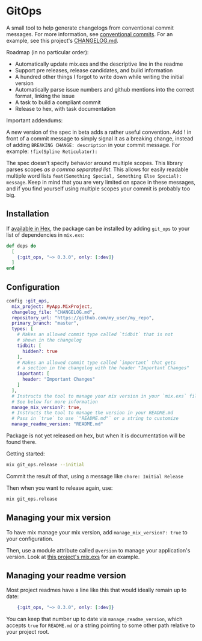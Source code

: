 # GitOps

A small tool to help generate changelogs from conventional commit messages.
For more information, see [conventional
commits](https://conventionalcommits.org).
For an example, see this project's [CHANGELOG.md](CHANGELOG.md).

Roadmap (in no particular order):

* Automatically update mix.exs and the descriptive line in the readme
* Support pre releases, release candidates, and build information
* A hundred other things I forgot to write down while writing the initial version
* Automatically parse issue numbers and github mentions into the correct format,
  linking the issue
* A task to build a compliant commit
* Release to hex, with task documentation

Important addendums:

A new version of the spec in beta adds a rather useful
convention. Add ! in front of a commit message to simply signal it as a breaking
change, instead of adding `BREAKING CHANGE: description` in your commit message.
For example: `!fix(Spline Reticulator): `

The spec doesn't specify behavior around multiple scopes. This library parses
scopes *as a comma separated list*. This allows for easily readable multiple
word lists `feat(Something Special, Something Else Special): message`. Keep in
mind that you are very limited on space in these messages, and if you find
yourself using multiple scopes your commit is probably too big.

## Installation

If [available in Hex](https://hex.pm/docs/publish), the package can be installed
by adding `git_ops` to your list of dependencies in `mix.exs`:

```elixir
def deps do
  [
    {:git_ops, "~> 0.3.0", only: [:dev]}
  ]
end
```

## Configuration

``` elixir
config :git_ops,
  mix_project: MyApp.MixProject,
  changelog_file: "CHANGELOG.md",
  repository_url: "https://github.com/my_user/my_repo",
  primary_branch: "master",
  types: [
    # Makes an allowed commit type called `tidbit` that is not
    # shown in the changelog
    tidbit: [
      hidden?: true 
    ],
    # Makes an allowed commit type called `important` that gets
    # a section in the changelog with the header "Important Changes"
    important: [
      header: "Important Changes"
    ]
  ],
  # Instructs the tool to manage your mix version in your `mix.exs` file
  # See below for more information
  manage_mix_version?: true,
  # Instructs the tool to manage the version in your README.md
  # Pass in `true` to use `"README.md"` or a string to customize
  manage_readme_version: "README.md"
```

Package is not yet released on hex, but when it is documentation will be found there.

Getting started:

```bash
mix git_ops.release --initial
```

Commit the result of that, using a message like `chore: Initial Release`

Then when you want to release again, use:

``` bash
mix git_ops.release
```

## Managing your mix version

To have mix manage your mix version, add `manage_mix_version?: true` to your configuration.

Then, use a module attribute called `@version` to manage your application's
version. Look at [this project's mix.exs](mix.exs) for an example.

## Managing your readme version

Most project readmes have a line like this that would ideally remain up to date:

```elixir
    {:git_ops, "~> 0.3.0", only: [:dev]}
```

You can keep that number up to date via `manage_readme_version`, which accepts
`true` for `README.md` or a string pointing to some other path relative to your
project root.



